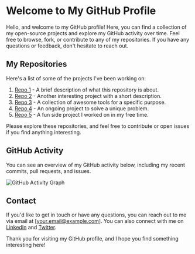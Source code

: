 # Welcome to My GitHub Profile
Hello, and welcome to my GitHub profile! Here, you can find a collection of my open-source projects and explore my GitHub activity over time. Feel free to browse, fork, or contribute to any of my repositories. If you have any questions or feedback, don't hesitate to reach out.

## My Repositories

Here's a list of some of the projects I've been working on:

1. [Repo 1](link_to_repo_1) - A brief description of what this repository is about.
2. [Repo 2](link_to_repo_2) - Another interesting project with a short description.
3. [Repo 3](link_to_repo_3) - A collection of awesome tools for a specific purpose.
4. [Repo 4](link_to_repo_4) - An ongoing project to solve a unique problem.
5. [Repo 5](link_to_repo_5) - A fun side project I worked on in my free time.

Please explore these repositories, and feel free to contribute or open issues if you find anything interesting.

## GitHub Activity

You can see an overview of my GitHub activity below, including my recent commits, pull requests, and issues.

![GitHub Activity Graph](https://github.com/users/<Nayemhasan>/contributions)


## Contact

If you'd like to get in touch or have any questions, you can reach out to me via email at [your.email@example.com]. You can also connect with me on [LinkedIn](https://www.linkedin.com/in/yourprofile) and [Twitter](https://twitter.com/yourhandle).

Thank you for visiting my GitHub profile, and I hope you find something interesting here!




